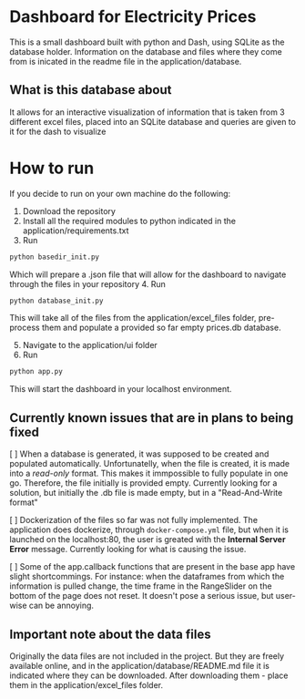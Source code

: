 # Dashboard for Electricity Prices

This is a small dashboard built with python and Dash, using SQLite as the database holder. Information on the database and files where they come from is inicated in the readme file in the application/database.

## What is this database about

It allows for an interactive visualization of information that is taken from 3 different excel files, placed into an SQLite database and queries are given to it for the dash to visualize

# How to run

If you decide to run on your own machine do the following:

1. Download the repository
2. Install all the required modules to python indicated in the application/requirements.txt
3. Run 
```python
python basedir_init.py
```
Which will prepare a .json file that will allow for the dashboard to navigate through the files in your repository
4. Run 
```python
python database_init.py
```
This will take all of the files from the application/excel_files folder, pre-process them and populate a provided so far empty prices.db database. 

5. Navigate to the application/ui folder
6. Run 
```python
python app.py
```
This will start the dashboard in your localhost environment.

## Currently known issues that are in plans to being fixed
[ ] When a database is generated, it was supposed to be created and populated automatically. Unfortunatelly, when the file is created, it is made into a _read-only_ format. This makes it immpossible to fully populate in one go. Therefore, the file initially is provided empty. Currently looking for a solution, but initially the .db file is made empty, but in a "Read-And-Write format"

[ ] Dockerization of the files so far was not fully implemented. The application does dockerize, through `docker-compose.yml` file, but when it is launched on the localhost:80, the user is greated with the __Internal Server Error__ message. Currently looking for what is causing the issue.

[ ] Some of the app.callback functions that are present in the base app have slight shortcommings. For instance: when the dataframes from which the information is pulled change, the time frame in the RangeSlider on the bottom of the page does not reset. It doesn't pose a serious issue, but user-wise can be annoying.

## Important note about the data files

Originally the data files are not included in the project. But they are freely available online, and in the application/database/README.md file it is indicated where they can be downloaded. After downloading them - place them in the application/excel_files folder.